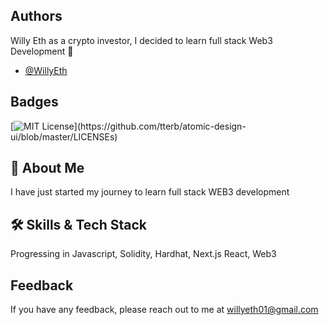 
## Authors

 Willy Eth as a crypto investor, I decided to learn full stack Web3 Development 👋

- [@WillyEth](https://github.com/WillyEth)

 
## Badges

[![MIT License](https://img.shields.io/apm/l/atomic-design-ui.svg?)](https://github.com/tterb/atomic-design-ui/blob/master/LICENSEs)

## 🚀 About Me
I have just started my journey to learn full stack WEB3 development

## 🛠 Skills & Tech Stack
Progressing in Javascript, Solidity, Hardhat, Next.js React, Web3

## Feedback

If you have any feedback, please reach out to me at willyeth01@gmail.com

